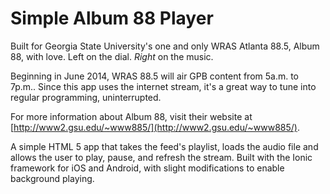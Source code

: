 # Simple Album 88 Player

Built for Georgia State University's one and only WRAS Atlanta 88.5, Album 88, with love. Left on the dial. *Right* on the music.

Beginning in June 2014, WRAS 88.5 will air GPB content from 5a.m. to 7p.m.. Since this app uses the internet stream, it's a great way to tune into regular programming, uninterrupted.

For more information about Album 88, visit their website at [http://www2.gsu.edu/~www885/](http://www2.gsu.edu/~www885/).

A simple HTML 5 app that takes the feed's playlist, loads the audio file and allows the user to play, pause, and refresh the stream. Built with the Ionic framework for iOS and Android, with slight modifications to enable background playing.